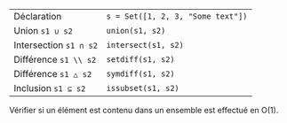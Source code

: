 |                        |                                   |
| ---------------------- | --------------------------------- |
| Déclaration            | `s = Set([1, 2, 3, "Some text"])` |
| Union `s1 ∪ s2`        | `union(s1, s2)`                   |
| Intersection `s1 ∩ s2` | `intersect(s1, s2)`               |
| Différence `s1 \\ s2`  | `setdiff(s1, s2)`                 |
| Différence `s1 △ s2`   | `symdiff(s1, s2)`                 |
| Inclusion `s1 ⊆ s2`    | `issubset(s1, s2)      `          |

Vérifier si un élément est contenu dans un ensemble est effectué en O(1).
